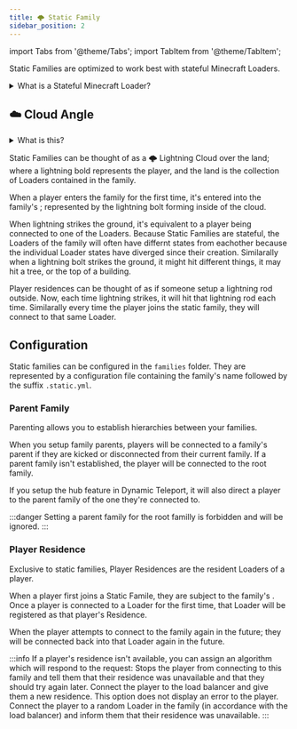 ```yaml
---
title: 🌩️ Static Family
sidebar_position: 2
---
```


import Tabs from '@theme/Tabs';
import TabItem from '@theme/TabItem';

Static Families are optimized to work best with stateful <MCLoaderTag>Minecraft Loaders</MCLoaderTag>.

<details>
    <summary>What is a Stateful Minecraft Loader?</summary>
    <p>
        A stateful <MCLoaderTag>Minecraft Loader</MCLoaderTag> is a Loader which store it's own state.
        <br /><br />
        For example, if a player joins a Loader and places a block. That action will be remembered next time the Loader restarts.
        Ideally, stateful Loaders will always hold some form of state which changes over a longterm.
        <br /><br />
        Examples of stateful Loaders would be Survival, Skyblock, or Plots.
        <br /><br />
        The inverse of a stateful Loader is a stateless Loader; such as a Lobby Loader, or PVP Loader.
    </p>
</details>

## ☁️ Cloud Angle
<details>
    <summary>What is this?</summary>
    <p>Cloud angles provide explanations of family opperations through the usage of analogies.</p>
</details>

Static Families can be thought of as a 🌩️ Lightning Cloud over the land; where a lightning bold represents the player, and the land is the collection of <MCLoaderTag>Loaders</MCLoaderTag> contained in the family.

When a player enters the family for the first time, it's entered into the family's <DynamicTag href="concepts/load_balancing" emoji="⤵️" name="Load Balancer" title="A link to a page for Load Balancers" />;
represented by the lightning bolt forming inside of the cloud.

When lightning strikes the ground, it's equivalent to a player being connected to one of the Loaders.
Because Static Families are stateful, the Loaders of the family will often have differnt states from eachother because the individual Loader states have diverged since their creation.
Similarally when a lightning bolt strikes the ground, it might hit different things, it may hit a tree, or the top of a building.

Player residences can be thought of as if someone setup a lightning rod outside.
Now, each time lightning strikes, it will hit that lightning rod each time.
Similarally every time the player joins the static family, they will connect to that same Loader.

## Configuration
Static families can be configured in the `families` folder. They are represented by a configuration file containing the family's name followed by the suffix `.static.yml`.

### Parent Family
Parenting allows you to establish hierarchies between your families.

When you setup family parents, players will be connected to a family's parent if they are kicked or disconnected from their current family.
If a parent family isn't established, the player will be connected to the root family.

If you setup the hub feature in Dynamic Teleport, it will also direct a player to the parent family of the one they're connected to. 

:::danger
Setting a parent family for the root familly is forbidden and will be ignored.
:::

### Player Residence
Exclusive to static families, Player Residences are the resident <MCLoaderTag>Loaders</MCLoaderTag> of a player.

When a player first joins a Static Famile, they are subject to the family's <DynamicTag href="concepts/load_balancing" emoji="⤵️" name="Load Balancer" title="A link to a page for Load Balancers" />.
Once a player is connected to a Loader for the first time, that Loader will be registered as that player's Residence.

When the player attempts to connect to the family again in the future; they will be connected back into that Loader again in the future.

:::info
If a player's residence isn't available, you can assign an algorithm which will respond to the request:
<Tabs>
    <TabItem value="cancel" label="Cancel The Request">
        Stops the player from connecting to this family and tell them that their residence was unavailable and that they should try again later.
    </TabItem>
    <TabItem value="assignNew" label="Assign a New Residence">
        Connect the player to the load balancer and give them a new residence.
        This option does not display an error to the player.
    </TabItem>
    <TabItem value="error" label="Connect With an Error">
        Connect the player to a random Loader in the family (in accordance with the load balancer) and inform them that their residence was unavailable.
    </TabItem>
</Tabs>
:::

<br /><br />
<Menu>
    <MenuItem href="concepts/load_balancing" title="⤵️ Load Balancing" description="Read up more on Load Balancing in RC." />
    <MenuItem href="concepts/whitelist" title="👮 Whitelist" description="Read up more on Whitelists in RC." />
</Menu>
